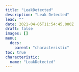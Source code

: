 ```yaml
---
title: "LeakDetected"
description: "Leak Detected"
lead: ""
date: 2021-04-05T11:54:45.000Z
draft: false
images: []
menu:
  docs:
    parent: "characteristic"
toc: true
characteristic:
  name: "LeakDetected"
---
```

